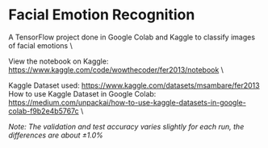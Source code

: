 # Facial Emotion Recognition 
A TensorFlow project done in Google Colab and Kaggle to classify images of facial emotions \

View the notebook on Kaggle: https://www.kaggle.com/code/wowthecoder/fer2013/notebook \

Kaggle Dataset used: https://www.kaggle.com/datasets/msambare/fer2013 \
How to use Kaggle Dataset in Google Colab: https://medium.com/unpackai/how-to-use-kaggle-datasets-in-google-colab-f9b2e4b5767c \

*Note: The validation and test accuracy varies slightly for each run, the differences are about ±1.0%*
